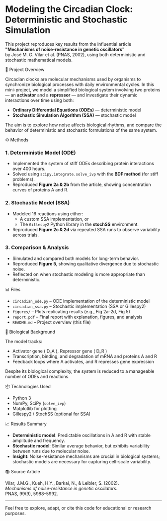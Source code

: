 # Modeling the Circadian Clock: Deterministic and Stochastic Simulation

This project reproduces key results from the influential article  
**"Mechanisms of noise-resistance in genetic oscillators"**  
by José M. G. Vilar et al. (PNAS, 2002), using both deterministic and stochastic mathematical models.

🧬 Project Overview

Circadian clocks are molecular mechanisms used by organisms to synchronize biological processes with daily environmental cycles. In this mini-project, we model a simplified biological system involving two proteins — an **activator** and a **repressor** — and investigate their dynamic interactions over time using both:

- **Ordinary Differential Equations (ODEs)** — deterministic model  
- **Stochastic Simulation Algorithm (SSA)** — stochastic model

The aim is to explore how noise affects biological rhythms, and compare the behavior of deterministic and stochastic formulations of the same system.

⚙️ Methods

### 1. Deterministic Model (ODE)
- Implemented the system of stiff ODEs describing protein interactions over 400 hours.
- Solved using `scipy.integrate.solve_ivp` with the **BDF method** (for stiff problems).
- Reproduced **Figure 2a & 2b** from the article, showing concentration curves of proteins A and R.

### 2. Stochastic Model (SSA)
- Modeled 16 reactions using either:
  - A custom SSA implementation, or
  - The `Gillespy2` Python library in the **stochSS** environment.
- Reproduced **Figure 2c & 2d** via repeated SSA runs to observe variability across trials.

### 3. Comparison & Analysis
- Simulated and compared both models for long-term behavior.
- Reproduced **Figure 5**, showing qualitative divergence due to stochastic noise.
- Reflected on when stochastic modeling is more appropriate than deterministic.

📊 Files

- `circadian_ode.py` – ODE implementation of the deterministic model
- `circadian_ssa.py` – Stochastic implementation (SSA or Gillespy2)
- `figures/` – Plots replicating results (e.g., Fig 2a–2d, Fig 5)
- `report.pdf` – Final report with explanation, figures, and analysis
- `README.md` – Project overview (this file)

🔬 Biological Background

The model tracks:
- Activator gene \( D_A \), Repressor gene \( D_R \)
- Transcription, binding, and degradation of mRNA and proteins A and R
- Feedback loops where A activates, and R represses gene expression

Despite its biological complexity, the system is reduced to a manageable number of ODEs and reactions.

📦 Technologies Used

- Python 3  
- NumPy, SciPy (`solve_ivp`)  
- Matplotlib for plotting  
- Gillespy2 / StochSS (optional for SSA)

📈 Results Summary

- **Deterministic model**: Predictable oscillations in A and R with stable amplitude and frequency.
- **Stochastic model**: Similar average behavior, but exhibits variability between runs due to molecular noise.
- **Insight**: Noise-resistance mechanisms are crucial in biological systems; stochastic models are necessary for capturing cell-scale variability.

📚 Source Article

Vilar, J.M.G., Kueh, H.Y., Barkai, N., & Leibler, S. (2002).  
*Mechanisms of noise-resistance in genetic oscillators*.  
PNAS, 99(9), 5988–5992.  

---

Feel free to explore, adapt, or cite this code for educational or research purposes.
